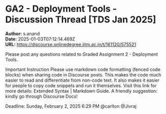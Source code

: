 # GA2 - Deployment Tools - Discussion Thread [TDS Jan 2025]

**Author:** s.anand  
**Date:** 2025-01-03T07:12:14.469Z  
**URL:** https://discourse.onlinedegree.iitm.ac.in/t/161120/575521

Please post any questions related to Graded Assignment 2 - Deployment Tools.

Important Instruction
Please use markdown code formatting (fenced code blocks) when sharing code in Discourse posts. This makes the code much easier to read and differentiate from non-code text. It also makes it easier for people to copy code snippets and run it themselves. Visit this link for more details: Extended Syntax | Markdown Guide.
A friendly suggestion: kindly go through Discourse Docs! 

Deadline: Sunday, February 2, 2025 6:29 PM
@carlton @Jivraj
